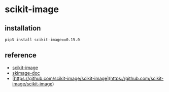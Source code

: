 # scikit-image

## installation

```pip3 install scikit-image==0.15.0```

## reference

* [scikit-image](<https://scikit-image.org/>)
* [skimage-doc](<https://scikit-image.org/docs/stable/api/api.html>)
* [https://github.com/scikit-image/scikit-image](<https://github.com/scikit-image/scikit-image>)

